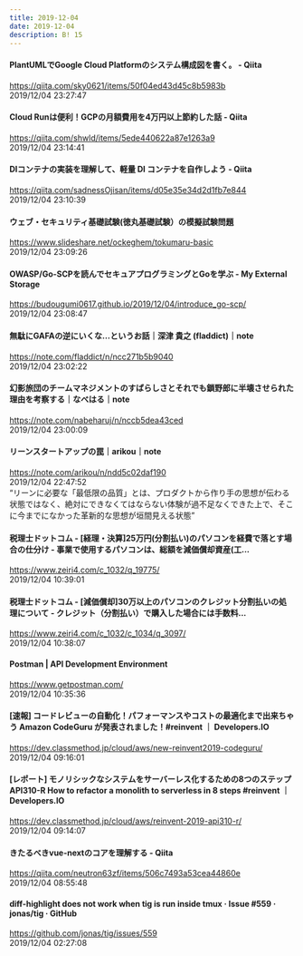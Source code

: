 ```yaml
---
title: 2019-12-04
date: 2019-12-04
description: B! 15
---
```


#### PlantUMLでGoogle Cloud Platformのシステム構成図を書く。 - Qiita
https://qiita.com/sky0621/items/50f04ed43d45c8b5983b<br>
2019/12/04 23:27:47<br>


#### Cloud Runは便利！GCPの月額費用を4万円以上節約した話 - Qiita
https://qiita.com/shwld/items/5ede440622a87e1263a9<br>
2019/12/04 23:14:41<br>


#### DIコンテナの実装を理解して、軽量 DI コンテナを自作しよう - Qiita
https://qiita.com/sadnessOjisan/items/d05e35e34d2d1fb7e844<br>
2019/12/04 23:10:39<br>


#### ウェブ・セキュリティ基礎試験(徳丸基礎試験）の模擬試験問題
https://www.slideshare.net/ockeghem/tokumaru-basic<br>
2019/12/04 23:09:26<br>


#### OWASP/Go-SCPを読んでセキュアプログラミングとGoを学ぶ - My External Storage
https://budougumi0617.github.io/2019/12/04/introduce_go-scp/<br>
2019/12/04 23:08:47<br>


#### 無駄にGAFAの逆にいくな…というお話｜深津 貴之 (fladdict)｜note
https://note.com/fladdict/n/ncc271b5b9040<br>
2019/12/04 23:02:22<br>


#### 幻影旅団のチームマネジメントのすばらしさとそれでも鎖野郎に半壊させられた理由を考察する｜なべはる｜note
https://note.com/nabeharuj/n/nccb5dea43ced<br>
2019/12/04 23:00:09<br>


#### リーンスタートアップの罠｜arikou｜note
https://note.com/arikou/n/ndd5c02daf190<br>
2019/12/04 22:47:52<br>
“リーンに必要な「最低限の品質」とは、プロダクトから作り手の思想が伝わる状態ではなく、絶対にできなくてはならない体験が過不足なくできた上で、そこに今までになかった革新的な思想が垣間見える状態”


#### 税理士ドットコム - [経理・決算]25万円(分割払い)のパソコンを経費で落とす場合の仕分け - 事業で使用するパソコンは、総額を減価償却資産(工...
https://www.zeiri4.com/c_1032/q_19775/<br>
2019/12/04 10:39:01<br>


#### 税理士ドットコム - [減価償却]30万以上のパソコンのクレジット分割払いの処理について - クレジット（分割払い）で購入した場合には手数料...
https://www.zeiri4.com/c_1032/c_1034/q_3097/<br>
2019/12/04 10:38:07<br>


#### Postman | API Development Environment
https://www.getpostman.com/<br>
2019/12/04 10:35:36<br>


#### [速報] コードレビューの自動化！パフォーマンスやコストの最適化まで出来ちゃう Amazon CodeGuru が発表されました！#reinvent ｜ Developers.IO
https://dev.classmethod.jp/cloud/aws/new-reinvent2019-codeguru/<br>
2019/12/04 09:16:01<br>


#### [レポート] モノリシックなシステムをサーバーレス化するための8つのステップ API310-R How to refactor a monolith to serverless in 8 steps #reinvent ｜ Developers.IO
https://dev.classmethod.jp/cloud/aws/reinvent-2019-api310-r/<br>
2019/12/04 09:14:07<br>


#### きたるべきvue-nextのコアを理解する - Qiita
https://qiita.com/neutron63zf/items/506c7493a53cea44860e<br>
2019/12/04 08:55:48<br>


#### diff-highlight does not work when tig is run inside tmux · Issue #559 · jonas/tig · GitHub
https://github.com/jonas/tig/issues/559<br>
2019/12/04 02:27:08<br>


